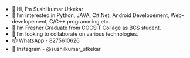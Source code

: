 - 👋 Hi, I’m Sushilkumar Utkekar
- 👀 I’m interested in Python, JAVA, C#.Net, Android Developement, Web-developement, C/C++ programming etc.
- 🌱 I’m Fresher Graduate from COCSIT Collage as BCS student.
- 💞️ I’m looking to collaborate on various technologies.
- 📫 WhatsApp - 8275610626
- 👤 Instagram - @sushilkumar_utkekar

<!---
Sushilkumar5572/Sushilkumar5572 is a ✨ special ✨ repository because its `README.md` (this file) appears on your GitHub profile.
You can click the Preview link to take a look at your changes.
--->
